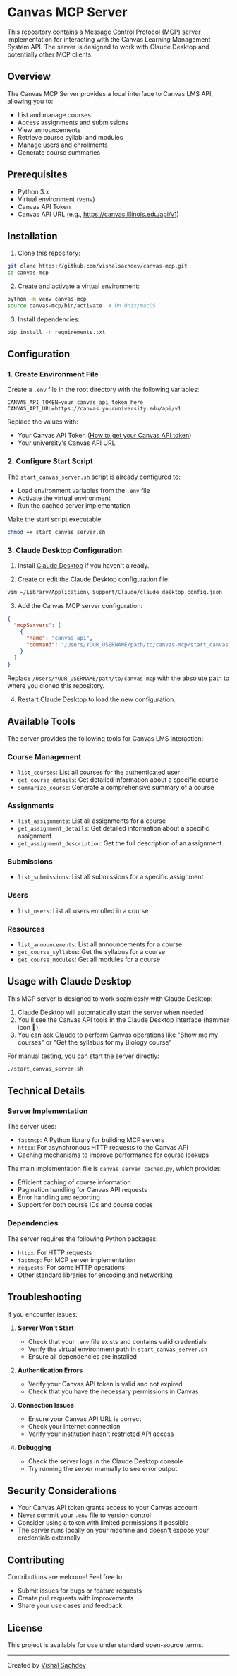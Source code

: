 # Canvas MCP Server

This repository contains a Message Control Protocol (MCP) server implementation for interacting with the Canvas Learning Management System API. The server is designed to work with Claude Desktop and potentially other MCP clients.

## Overview

The Canvas MCP Server provides a local interface to Canvas LMS API, allowing you to:
- List and manage courses
- Access assignments and submissions
- View announcements
- Retrieve course syllabi and modules
- Manage users and enrollments
- Generate course summaries

## Prerequisites

- Python 3.x
- Virtual environment (venv)
- Canvas API Token
- Canvas API URL (e.g., https://canvas.illinois.edu/api/v1)

## Installation

1. Clone this repository:
```bash
git clone https://github.com/vishalsachdev/canvas-mcp.git
cd canvas-mcp
```

2. Create and activate a virtual environment:
```bash
python -m venv canvas-mcp
source canvas-mcp/bin/activate  # On Unix/macOS
```

3. Install dependencies:
```bash
pip install -r requirements.txt
```

## Configuration

### 1. Create Environment File

Create a `.env` file in the root directory with the following variables:

```
CANVAS_API_TOKEN=your_canvas_api_token_here
CANVAS_API_URL=https://canvas.youruniversity.edu/api/v1
```

Replace the values with:
- Your Canvas API Token ([How to get your Canvas API token](https://community.canvaslms.com/t5/Canvas-Basics-Guide/How-do-I-manage-API-access-tokens-in-my-user-account/ta-p/615312))
- Your university's Canvas API URL

### 2. Configure Start Script

The `start_canvas_server.sh` script is already configured to:
- Load environment variables from the `.env` file
- Activate the virtual environment
- Run the cached server implementation

Make the start script executable:
```bash
chmod +x start_canvas_server.sh
```

### 3. Claude Desktop Configuration

1. Install [Claude Desktop](https://claude.ai/download) if you haven't already.

2. Create or edit the Claude Desktop configuration file:
```bash
vim ~/Library/Application\ Support/Claude/claude_desktop_config.json
```

3. Add the Canvas MCP server configuration:
```json
{
  "mcpServers": [
    {
      "name": "canvas-api",
      "command": "/Users/YOUR_USERNAME/path/to/canvas-mcp/start_canvas_server.sh"
    }
  ]
}
```

Replace `/Users/YOUR_USERNAME/path/to/canvas-mcp` with the absolute path to where you cloned this repository.

4. Restart Claude Desktop to load the new configuration.

## Available Tools

The server provides the following tools for Canvas LMS interaction:

### Course Management
- `list_courses`: List all courses for the authenticated user
- `get_course_details`: Get detailed information about a specific course
- `summarize_course`: Generate a comprehensive summary of a course

### Assignments
- `list_assignments`: List all assignments for a course
- `get_assignment_details`: Get detailed information about a specific assignment
- `get_assignment_description`: Get the full description of an assignment

### Submissions
- `list_submissions`: List all submissions for a specific assignment

### Users
- `list_users`: List all users enrolled in a course

### Resources
- `list_announcements`: List all announcements for a course
- `get_course_syllabus`: Get the syllabus for a course
- `get_course_modules`: Get all modules for a course

## Usage with Claude Desktop

This MCP server is designed to work seamlessly with Claude Desktop:

1. Claude Desktop will automatically start the server when needed
2. You'll see the Canvas API tools in the Claude Desktop interface (hammer icon 🔨)
3. You can ask Claude to perform Canvas operations like "Show me my courses" or "Get the syllabus for my Biology course"

For manual testing, you can start the server directly:
```bash
./start_canvas_server.sh
```

## Technical Details

### Server Implementation

The server uses:
- `fastmcp`: A Python library for building MCP servers
- `httpx`: For asynchronous HTTP requests to the Canvas API
- Caching mechanisms to improve performance for course lookups

The main implementation file is `canvas_server_cached.py`, which provides:
- Efficient caching of course information
- Pagination handling for Canvas API requests
- Error handling and reporting
- Support for both course IDs and course codes


### Dependencies

The server requires the following Python packages:
- `httpx`: For HTTP requests
- `fastmcp`: For MCP server implementation
- `requests`: For some HTTP operations
- Other standard libraries for encoding and networking

## Troubleshooting

If you encounter issues:

1. **Server Won't Start**
   - Check that your `.env` file exists and contains valid credentials
   - Verify the virtual environment path in `start_canvas_server.sh`
   - Ensure all dependencies are installed

2. **Authentication Errors**
   - Verify your Canvas API token is valid and not expired
   - Check that you have the necessary permissions in Canvas

3. **Connection Issues**
   - Ensure your Canvas API URL is correct
   - Check your internet connection
   - Verify your institution hasn't restricted API access

4. **Debugging**
   - Check the server logs in the Claude Desktop console
   - Try running the server manually to see error output

## Security Considerations

- Your Canvas API token grants access to your Canvas account
- Never commit your `.env` file to version control
- Consider using a token with limited permissions if possible
- The server runs locally on your machine and doesn't expose your credentials externally

## Contributing

Contributions are welcome! Feel free to:
- Submit issues for bugs or feature requests
- Create pull requests with improvements
- Share your use cases and feedback

## License

This project is available for use under standard open-source terms.

---

Created by [Vishal Sachdev](https://github.com/vishalsachdev)
